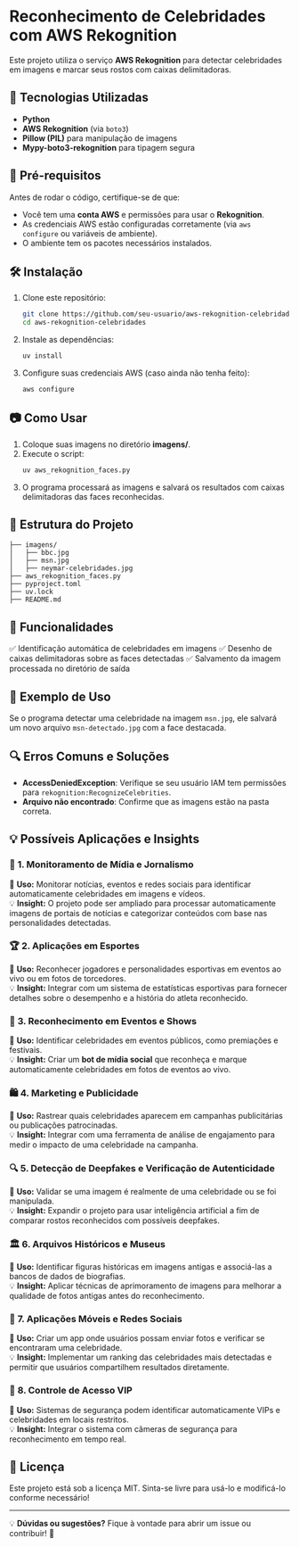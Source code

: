 # Reconhecimento de Celebridades com AWS Rekognition

Este projeto utiliza o serviço **AWS Rekognition** para detectar celebridades em imagens e marcar seus rostos com caixas delimitadoras.

## 🚀 Tecnologias Utilizadas
- **Python**
- **AWS Rekognition** (via `boto3`)
- **Pillow (PIL)** para manipulação de imagens
- **Mypy-boto3-rekognition** para tipagem segura

## 📌 Pré-requisitos
Antes de rodar o código, certifique-se de que:
- Você tem uma **conta AWS** e permissões para usar o **Rekognition**.
- As credenciais AWS estão configuradas corretamente (via `aws configure` ou variáveis de ambiente).
- O ambiente tem os pacotes necessários instalados.

## 🛠 Instalação
1. Clone este repositório:
   ```sh
   git clone https://github.com/seu-usuario/aws-rekognition-celebridades.git
   cd aws-rekognition-celebridades
   ```
2. Instale as dependências:
    ```sh
    uv install
    ```
3. Configure suas credenciais AWS (caso ainda não tenha feito):
   ```sh
   aws configure
   ```

## 📷 Como Usar
1. Coloque suas imagens no diretório **imagens/**.
2. Execute o script:
   ```sh
   uv aws_rekognition_faces.py
   ```
3. O programa processará as imagens e salvará os resultados com caixas delimitadoras das faces reconhecidas.

## 📁 Estrutura do Projeto
```
├── imagens/
│   ├── bbc.jpg
│   ├── msn.jpg
│   ├── neymar-celebridades.jpg
├── aws_rekognition_faces.py
├── pyproject.toml
├── uv.lock
├── README.md
```

## 🎯 Funcionalidades
✅ Identificação automática de celebridades em imagens
✅ Desenho de caixas delimitadoras sobre as faces detectadas
✅ Salvamento da imagem processada no diretório de saída

## 📌 Exemplo de Uso
Se o programa detectar uma celebridade na imagem `msn.jpg`, ele salvará um novo arquivo `msn-detectado.jpg` com a face destacada.

## 🔍 Erros Comuns e Soluções
- **AccessDeniedException**: Verifique se seu usuário IAM tem permissões para `rekognition:RecognizeCelebrities`.
- **Arquivo não encontrado**: Confirme que as imagens estão na pasta correta.

## 💡 Possíveis Aplicações e Insights
### 🎯 **1. Monitoramento de Mídia e Jornalismo**  
📌 **Uso:** Monitorar notícias, eventos e redes sociais para identificar automaticamente celebridades em imagens e vídeos.  
💡 **Insight:** O projeto pode ser ampliado para processar automaticamente imagens de portais de notícias e categorizar conteúdos com base nas personalidades detectadas.

### 🏆 **2. Aplicações em Esportes**  
📌 **Uso:** Reconhecer jogadores e personalidades esportivas em eventos ao vivo ou em fotos de torcedores.  
💡 **Insight:** Integrar com um sistema de estatísticas esportivas para fornecer detalhes sobre o desempenho e a história do atleta reconhecido.

### 🎥 **3. Reconhecimento em Eventos e Shows**  
📌 **Uso:** Identificar celebridades em eventos públicos, como premiações e festivais.  
💡 **Insight:** Criar um **bot de mídia social** que reconheça e marque automaticamente celebridades em fotos de eventos ao vivo.

### 🛍️ **4. Marketing e Publicidade**  
📌 **Uso:** Rastrear quais celebridades aparecem em campanhas publicitárias ou publicações patrocinadas.  
💡 **Insight:** Integrar com uma ferramenta de análise de engajamento para medir o impacto de uma celebridade na campanha.

### 🔍 **5. Detecção de Deepfakes e Verificação de Autenticidade**  
📌 **Uso:** Validar se uma imagem é realmente de uma celebridade ou se foi manipulada.  
💡 **Insight:** Expandir o projeto para usar inteligência artificial a fim de comparar rostos reconhecidos com possíveis deepfakes.

### 🏛️ **6. Arquivos Históricos e Museus**  
📌 **Uso:** Identificar figuras históricas em imagens antigas e associá-las a bancos de dados de biografias.  
💡 **Insight:** Aplicar técnicas de aprimoramento de imagens para melhorar a qualidade de fotos antigas antes do reconhecimento.

### 📲 **7. Aplicações Móveis e Redes Sociais**  
📌 **Uso:** Criar um app onde usuários possam enviar fotos e verificar se encontraram uma celebridade.  
💡 **Insight:** Implementar um ranking das celebridades mais detectadas e permitir que usuários compartilhem resultados diretamente.

### 🔐 **8. Controle de Acesso VIP**  
📌 **Uso:** Sistemas de segurança podem identificar automaticamente VIPs e celebridades em locais restritos.  
💡 **Insight:** Integrar o sistema com câmeras de segurança para reconhecimento em tempo real.

## 📜 Licença
Este projeto está sob a licença MIT. Sinta-se livre para usá-lo e modificá-lo conforme necessário!

---
💡 **Dúvidas ou sugestões?** Fique à vontade para abrir um issue ou contribuir! 🚀


